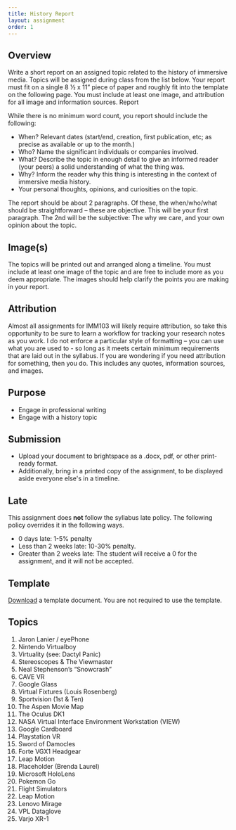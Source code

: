 ```yaml
---
title: History Report
layout: assignment
order: 1
---
```

## Overview
Write a short report on an assigned topic related to the history of immersive media. Topics will be assigned during class from the list below. Your report must fit on a single 8 ½ x 11” piece of paper and roughly fit into the template on the following page. You must include at least one image, and attribution for all image and information sources.
Report

While there is no minimum word count, you report should include the following:
-	When?  Relevant dates (start/end, creation, first publication, etc; as precise as available or up to the month.)
-	Who? Name the significant individuals or companies involved.
-	What? Describe the topic in enough detail to give an informed reader (your peers) a solid understanding of what the thing was.
-	Why?  Inform the reader why this thing is interesting in the context of immersive media history.
-	Your personal thoughts, opinions, and curiosities on the topic.

The report should be about 2 paragraphs. Of these, the when/who/what should be straightforward – these are objective. This will be your first paragraph. The 2nd will be the subjective: The why we care, and your own opinion about the topic.

## Image(s)
The topics will be printed out and arranged along a timeline. You must include at least one image of the topic and are free to include more as you deem appropriate. The images should help clarify the points you are making in your report.

## Attribution
Almost all assignments for IMM103 will likely require attribution, so take this opportunity to be sure to learn a workflow for tracking your research notes as you work. I do not enforce a particular style of formatting – you can use what you are used to - so long as it meets certain minimum requirements that are laid out in the syllabus. If you are wondering if you need attribution for something, then you do. This includes any quotes, information sources, and images.

## Purpose
- Engage in professional writing
- Engage with a history topic

## Submission
- Upload your document to brightspace as a .docx, pdf, or other print-ready format.
- Additionally, bring in a printed copy of the assignment, to be displayed aside everyone else's in a timeline.

## Late
This assignment does **not** follow the syllabus late policy. The following policy overrides it in the following ways.
  - 0 days late: 1-5% penalty
  - Less than 2 weeks late: 10-30% penalty.
  - Greater than 2 weeks late: The student will receive a 0 for the assignment, and it will not be accepted.

## Template
[Download](/assignmentInfo/IMM103-HistoryReportTemplate.docx) a template document. You are not required to use the template.

## Topics
1.	Jaron Lanier / eyePhone
2.	Nintendo Virtualboy
3.	Virtuality (see: Dactyl Panic)
4.	Stereoscopes & The Viewmaster
5.	Neal Stephenson’s “Snowcrash”
6.	CAVE VR
7.	Google Glass
8.	Virtual Fixtures (Louis Rosenberg)
9.	Sportvision (1st & Ten)
10.	The Aspen Movie Map
11. The Oculus DK1
12. NASA Virtual Interface Environment Workstation (VIEW)
13. Google Cardboard
14. Playstation VR
15. Sword of Damocles
16. Forte VGX1 Headgear
17. Leap Motion
18. Placeholder (Brenda Laurel)
19. Microsoft HoloLens
20. Pokemon Go
21. Flight Simulators
22. Leap Motion
23. Lenovo Mirage
24. VPL Dataglove
25. Varjo XR-1

